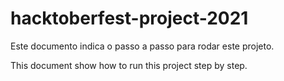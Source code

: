 # hacktoberfest-project-2021

Este documento indica o passo a passo para rodar este projeto.

This document show how to run this project step by step.
